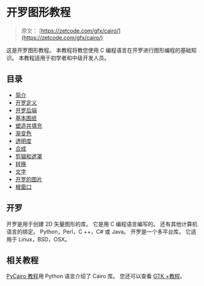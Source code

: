 # 开罗图形教程

> 原文： [https://zetcode.com/gfx/cairo/](https://zetcode.com/gfx/cairo/)

这是开罗图形教程。 本教程将教您使用 C 编程语言在开罗进行图形编程的基础知识。 本教程适用于初学者和中级开发人员。

## 目录

<nav>

*   [简介](cairolib/)
*   [开罗定义](cairodefinitions/)
*   [开罗后端](cairobackends/)
*   [基本图纸](basicdrawing/)
*   [塑造并填充](shapesfills/)
*   [渐变色](gradients/)
*   [透明度](transparency/)
*   [合成](compositing/)
*   [剪辑和遮罩](clippingmasking/)
*   [转换](transformations/)
*   [文字](cairotext/)
*   [开罗的图片](cairoimages/)
*   [根窗口](root/)

</nav>

## 开罗

开罗是用于创建 2D 矢量图形的库。 它是用 C 编程语言编写的。 还有其他计算机语言的绑定。 Python，Perl，C ++，C# 或 Java。 开罗是一个多平台库。 它适用于 Linux，BSD，OSX。

## 相关教程

[PyCairo 教程](/gfx/pycairo/)用 Python 语言介绍了 Cairo 库。 您还可以查看 [GTK +教程](/gui/gtk2/)。
